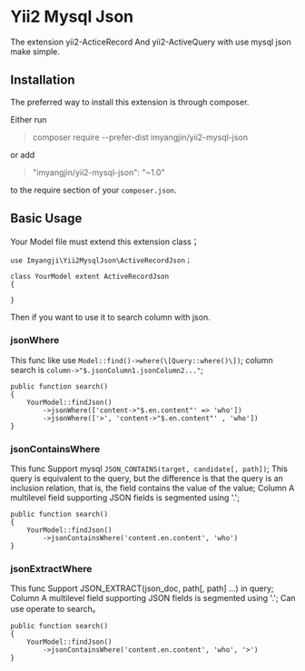 # Yii2 Mysql Json
The extension yii2-ActiceRecord And yii2-ActiveQuery with use mysql json make simple.

## Installation
The preferred way to install this extension is through composer.

Either run

> composer require --prefer-dist imyangjin/yii2-mysql-json


or add

> "imyangjin/yii2-mysql-json": "~1.0"


to the require section of your `composer.json`.

## Basic Usage

Your Model file must extend this extension class；
```
use Imyangji\Yii2MysqlJson\ActiveRecordJson；

class YourModel extent ActiveRecordJson
{

}

```

Then if you want to use it to search column with json.

### jsonWhere

This func like use `Model::find()->where(\[Query::where()\])`;
column search is `column->"$.jsonColumn1.jsonColumn2..."`;
```
public function search()
{
    YourModel::findJson()
        ->jsonWhere(['content->"$.en.content"' => 'who'])
        ->jsonWhere(['>', 'content->"$.en.content"' , 'who'])
}
```

### jsonContainsWhere

This func Support mysql `JSON_CONTAINS(target, candidate[, path])`;
This query is equivalent to the query, but the difference is that the query is an inclusion relation, that is, the field contains the value of the value;
Column A multilevel field supporting JSON fields is segmented using '.';

```
public function search()
{
    YourModel::findJson()
        ->jsonContainsWhere('content.en.content', 'who')
}
```

### jsonExtractWhere

This func Support JSON_EXTRACT(json_doc, path[, path] ...) in query;
Column A multilevel field supporting JSON fields is segmented using '.';
Can use operate to search。

```
public function search()
{
    YourModel::findJson()
        ->jsonContainsWhere('content.en.content', 'who', '>')
}
```




